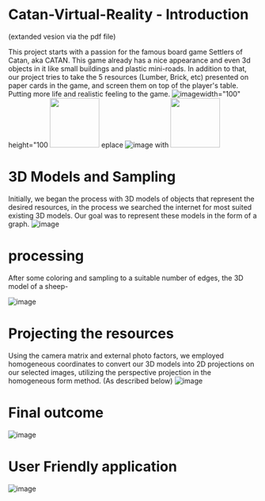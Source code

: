 # Catan-Virtual-Reality - Introduction
(extanded vesion via the pdf file)

This project starts with a passion for the famous board game Settlers of Catan, aka CATAN. This game already has a nice appearance and even 3d objects in it like small buildings and plastic mini-roads. In addition to that, our project tries to take the 5 resources (Lumber, Brick, etc) presented on paper cards in the game, and screen them on top of the player's table. Putting more life and realistic feeling to the game.
![image](https://github.com/tamirblu/Catan-Virtual-Reality/assets/67854317/58bd12a6-48bd-4ae8-bf52-796564892801)width="100" height="100
<img src="[https://your-image-url.type](https://github.com/tamirblu/Catan-Virtual-Reality/assets/67854317/58bd12a6-48bd-4ae8-bf52-796564892801)" width="100" height="100">
eplace ![ image](https://your-image-url.type) with <img src="https://your-image-url.type" width="100" height="100">
# 3D Models and Sampling 
Initially, we began the process with 3D models of objects that represent the desired resources, in the process we searched the internet for most suited existing 3D models. Our goal was to represent these models in the form of a graph.
![image](https://github.com/tamirblu/Catan-Virtual-Reality/assets/67854317/806ab8ae-2fef-4ed7-a8db-72a36ee9be34)

# processing 
After some coloring and sampling to a suitable number of edges, the 3D model of a sheep-

![image](https://github.com/tamirblu/Catan-Virtual-Reality/assets/67854317/ca40152b-36f3-482b-a10b-9775ddc0775d)

# Projecting the resources
Using the camera matrix and external photo factors, we employed homogeneous coordinates to convert our 3D models into 2D projections on our selected images, utilizing the perspective projection in the homogeneous form method.
(As described below)
![image](https://github.com/tamirblu/Catan-Virtual-Reality/assets/67854317/0a36eb20-edfd-40c9-93a9-78d41f660d39)

# Final outcome
![image](https://github.com/tamirblu/Catan-Virtual-Reality/assets/67854317/fc61766e-60f5-44c9-a970-3349999d2709)

# User Friendly application
![image](https://github.com/tamirblu/Catan-Virtual-Reality/assets/67854317/26c0f1ec-67d8-4f85-9d86-0117f854b007)
